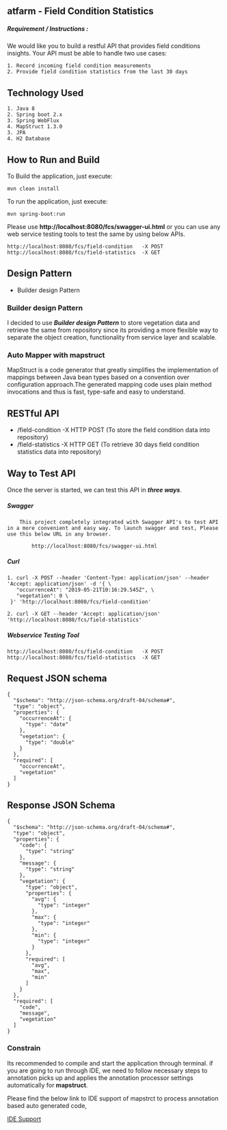 
## atfarm - Field Condition Statistics 

##### Requirement / Instructions :

We would like you to build a restful API that provides field conditions insights. Your API must be able to handle two use cases: 

	1. Record incoming field condition measurements 
	2. Provide field condition statistics from the last 30 days


## Technology Used

	1. Java 8
	2. Spring boot 2.x
	3. Spring WebFlux
	4. MapStruct 1.3.0
	3. JPA
	4. H2 Database

	
## How to Run and Build


To Build the application, just execute:

```mvn clean install```

To run the application, just execute:

```mvn spring-boot:run```

Please use **http://localhost:8080/fcs/swagger-ui.html**  or you can use any web service testing tools to test the same by using below APIs.

	http://localhost:8080/fcs/field-condition 	-X POST
	http://localhost:8080/fcs/field-statistics 	-X GET



## Design Pattern

* Builder design Pattern


### Builder design Pattern

I decided to use **_Builder design Pattern_** to store vegetation data and retrieve the same from repository since its providing a more flexible way to separate the object creation, functionality from service layer and scalable.

### Auto Mapper with mapstruct

MapStruct is a code generator that greatly simplifies the implementation of mappings between Java bean types based on a convention over configuration approach.The generated mapping code uses plain method invocations and thus is fast, type-safe and easy to understand.

 
## RESTful API

* /field-condition  -X HTTP POST (To store the field condition data into repository)
* /field-statistics        -X HTTP GET (To retrieve 30 days field condition statistics data into repository)	
## Way to Test API

Once the server is started, we can test this API in **_three ways_**.

##### Swagger
	
		This project completely integrated with Swagger API's to test API in a more convenient and easy way. To launch swagger and test, Please use this below URL in any browser.
	
        	http://localhost:8080/fcs/swagger-ui.html
		
##### Curl
```		
1. curl -X POST --header 'Content-Type: application/json' --header 'Accept: application/json' -d '{ \ 
   "occurrenceAt": "2019-05-21T10:16:29.545Z", \ 
   "vegetation": 0 \ 
 }' 'http://localhost:8080/fcs/field-condition'

2. curl -X GET --header 'Accept: application/json' 'http://localhost:8080/fcs/field-statistics' 
```		
		
##### Webservice Testing Tool
	http://localhost:8080/fcs/field-condition 	-X POST
	http://localhost:8080/fcs/field-statistics 	-X GET
		
## Request JSON schema
```
{
  "$schema": "http://json-schema.org/draft-04/schema#",
  "type": "object",
  "properties": {
    "occurrenceAt": {
      "type": "date"
    },
    "vegetation": {
      "type": "double"
    }
  },
  "required": [
    "occurrenceAt",
    "vegetation"
  ]
}
```
## Response JSON Schema
```
{
  "$schema": "http://json-schema.org/draft-04/schema#",
  "type": "object",
  "properties": {
    "code": {
      "type": "string"
    },
    "message": {
      "type": "string"
    },
    "vegetation": {
      "type": "object",
      "properties": {
        "avg": {
          "type": "integer"
        },
        "max": {
          "type": "integer"
        },
        "min": {
          "type": "integer"
        }
      },
      "required": [
        "avg",
        "max",
        "min"
      ]
    }
  },
  "required": [
    "code",
    "message",
    "vegetation"
  ]
}
```
### Constrain

Its recommended to compile and start the application through terminal. if you are going to run through IDE, we need to follow necessary steps to annotation picks up and applies the annotation processor settings automatically for **mapstruct**.

Please find the below link to IDE support of  mapstrct to process annotation based auto generated code,

[IDE Support](http://mapstruct.org/documentation/ide-support/ "mapstruct IDE support")
